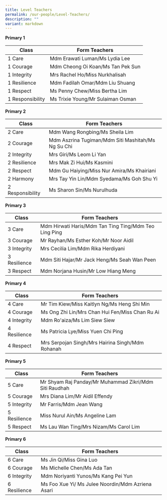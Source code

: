 ```yaml
---
title: Level Teachers
permalink: /our-people/Level-Teachers/
description: ""
variant: markdown
---
```

**Primary 1**

| Class | Form Teachers | 
| -------- | -------- |
| 1 Care     | Mdm Erawati Luman/Ms Lydia Lee   |
| 1 Courage | Mdm Cheong Oi Koan/Ms Tan Pek Sun
| 1 Integrity | Mrs Rachel Ho/Miss Nurkhalisah
| 1 Resilience |Mdm Fadilah Omar/Mdm Liu Shuang
|1 Respect | Ms Penny Chew/Miss Bertha Lim
| 1 Responsibility | Ms Trixie Young/Mr Sulaiman Osman




**Primary 2**

| Class | Form Teachers | 
| -------- | -------- |
| 2 Care | Mdm Wang Rongbing/Ms Sheila Lim
| 2 Courage | Mdm Aszrina Tugiman/Mdm Siti Mashitah/Ms Ng Su Chi
| 2 Integrity | Mrs Giri/Ms Leom Li Yan
| 2 Resilience | Mrs Mak Zi Hui/Ms Kasmini
| 2 Respect | Mdm Gu Haiying/Miss Nur Amira/Ms Khairiani
| 2 Harmony | Mrs Tay Yin Lin/Mdm Syedama/Ms Goh Shu Yi
| 2 Responsibility | Ms Sharon Sin/Ms Nurulhuda

**Primary 3**

| Class | Form Teachers | 
| -------- | -------- |
|3 Care | Mdm Hirwati Haris/Mdm Tan Ting Ting/Mdm Teo Ling Ping
| 3 Courage | Mr Rayhan/Ms Esther Koh/Mr Noor Aidil
|3 Integrity | Mrs Cecilia Lim/Mdm Rika Herdiyani
| 3 Resilience | Mdm Siti Hajar/Mr Jack Heng/Ms Seah Wan Peen
| 3 Respect | Mdm Norjana Husin/Mr Low Hiang Meng

**Primary 4**

| Class | Form Teachers | 
| -------- | -------- |
| 4 Care | Mr Tim Kiew/Miss Kaitlyn Ng/Ms Heng Shi Min
|4 Courage | Ms Ong Zhi Lin/Mrs Chan Hui Fen/Miss Chan Ru Ai
| 4 Integrity | Mdm Ro'aiza/Ms Lim Siew Siew
| 4 Resilience | Ms Patricia Lye/Miss Yuen Chi Ping
| 4 Respect | Mrs Serpojan Singh/Mrs Hairina Singh/Mdm Rohanah


**Primary 5**

| Class | Form Teachers | 
| -------- | -------- |
| 5 Care | Mr Shyam Raj Panday/Mr Muhammad Zikri/Mdm Siti Raudhah
| 5 Courage | Mrs Diana Lim/Mr Aidil Effendy
| 5 Integrity | Mr Farris/Mdm Jean Wang
| 5 Resilience | Miss Nurul Ain/Ms Angeline Lam
| 5 Respect | Ms Lau Wan Ting/Mrs Nizam/Ms Carol Lim

**Primary 6**

| Class | Form Teachers | 
| -------- | -------- |
| 6 Care | Ms Jin Qi/Miss Gina Luo
| 6 Courage | Ms Michelle Chen/Ms Ada Tan
| 6 Integrity |Mdm Noriyanti Yunos/Ms Kang Pei Yun
| 6 Resilience |Ms Foo Xue Yi/ Ms Julee Noordin/Mdm Azriena Asari